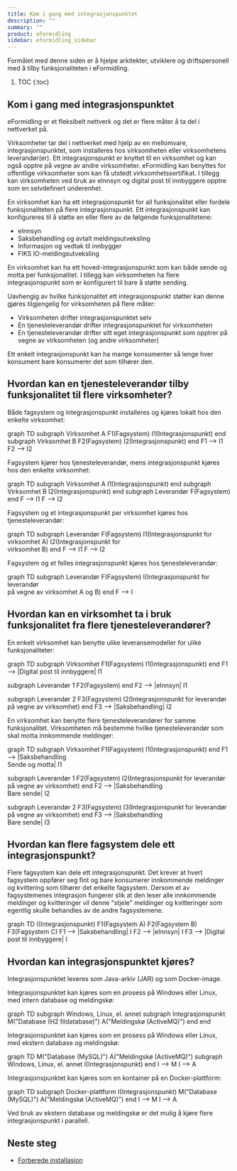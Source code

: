 ```yaml
---
title: Kom i gang med integrasjonspunktet
description: ""
summary: ""
product: eFormidling
sidebar: eformidling_sidebar
---
```


Formålet med denne siden er å hjelpe arkitekter, utviklere og driftspersonell med å tilby funksjonaliteten i eFormidling.

1. TOC
{:toc}

## Kom i gang med integrasjonspunktet

eFormidling er et fleksibelt nettverk og det er flere måter å ta del i nettverket på.

Virksomheter tar del i nettverket med hjelp av en mellomvare, integrasjonspunktet, som installeres hos virksomheten
eller virksomhetens leverandør(er). Ett integrasjonspunkt er knyttet til en virksomhet og kan også opptre på vegne av
andre virksomheter. eFormidling kan benyttes for offentlige virksomheter som kan få utstedt virksomhetssertifikat. I
tillegg kan virksomheten ved bruk av eInnsyn og digital post til innbyggere opptre som en selvdefinert underenhet.

En virksomhet kan ha ett integrasjonspunkt for all funksjonalitet eller fordele funksjonaliteten på flere
integrasjonspunkt. Ett integrasjonspunkt kan konfigureres til å støtte en eller flere av de følgende funksjonalitetene:

- eInnsyn
- Saksbehandling og avtalt meldingsutveksling
- Informasjon og vedtak til innbygger
- FIKS IO-meldingsutveksling

En virksomhet kan ha ett hoved-integrasjonspunkt som kan både sende og motta per funksjonalitet. I tillegg kan
virksomheten ha flere integrasjonspunkt som er konfigurert til bare å støtte sending.

Uavhengig av hvilke funksjonalitet ett integrasjonspunkt støtter kan denne gjøres tilgjengelig for virksomheten på flere
måter:

- Virksomheten drifter integrasjonspunktet selv
- En tjenesteleverandør drifter integrasjonspunktet for virksomheten
- En tjenesteleverandør drifter sitt eget integrasjonspunkt som opptrer på vegne av virksomheten (og andre virksomheter)

Ett enkelt integrasjonspunkt kan ha mange konsumenter så lenge hver konsument bare konsumerer det som tilhører den.

## Hvordan kan en tjenesteleverandør tilby funksjonalitet til flere virksomheter?

Både fagsystem og integrasjonspunkt installeres og kjøres lokalt hos den enkelte virksomhet:

<div class="mermaid">
graph TD
subgraph Virksomhet A
  F1(Fagsystem)
  I1(Integrasjonspunkt)
end
subgraph Virksomhet B
  F2(Fagsystem)
  I2(Integrasjonspunkt)
end
F1 --> I1
F2 --> I2
</div>

Fagsystem kjører hos tjenesteleverandør, mens integrasjonspunkt kjøres hos den enkelte virksomhet:

<div class="mermaid">
graph TD
subgraph Virksomhet A
  I1(Integrasjonspunkt)
end
subgraph Virksomhet B
  I2(Integrasjonspunkt)
end
subgraph Leverandør
  F(Fagsystem)
end
F --> I1
F --> I2
</div>

Fagsystem og et integrasjonspunkt per virksomhet kjøres hos tjenesteleverandør:

<div class="mermaid">
graph TD
subgraph Leverandør
  F(Fagsystem)
  I1(Integrasjonspunkt for<br>virksomhet A)
  I2(Integrasjonspunkt for<br>virksomhet B)
end
F --> I1
F --> I2
</div>

Fagsystem og et felles integrasjonspunkt kjøres hos tjenesteleverandør:

<div class="mermaid">
graph TD
subgraph Leverandør
  F(Fagsystem)
  I(Integrasjonspunkt for leverandør<br>på vegne av virksomhet A og B)
end
F --> I
</div>

## Hvordan kan en virksomhet ta i bruk funksjonalitet fra flere tjenesteleverandører?

En enkelt virksomhet kan benytte ulike leveransemodeller for ulike funksjonaliteter:

<div class="mermaid">
graph TD
subgraph Virksomhet
  F1(Fagsystem)
  I1(Integrasjonspunkt)
end
F1 --> |Digital post til innbyggere| I1

subgraph Leverandør 1
F2(Fagsystem)
end
F2 --> |eInnsyn| I1

subgraph Leverandør 2
F3(Fagsystem)
I2(Integrasjonspunkt for leverandør<br>på vegne av virksomhet)
end
F3 --> |Saksbehandling| I2

</div>

En virksomhet kan benytte flere tjenesteleverandører for samme funksjonalitet. Virksomheten må bestemme hvilke
tjenesteleverandør som skal motta innkommende meldinger:

<div class="mermaid">
graph TD
subgraph Virksomhet
  F1(Fagsystem)
  I1(Integrasjonspunkt)
end
F1 --> |Saksbehandling<br>Sende og motta| I1

subgraph Leverandør 1
F2(Fagsystem)
I2(Integrasjonspunkt for leverandør<br>på vegne av virksomhet)
end
F2 --> |Saksbehandling<br>Bare sende| I2

subgraph Leverandør 2
F3(Fagsystem)
I3(Integrasjonspunkt for leverandør<br>på vegne av virksomhet)
end
F3 --> |Saksbehandling<br>Bare sende| I3

</div>

## Hvordan kan flere fagsystem dele ett integrasjonspunkt?

Flere fagsystem kan dele ett integrasjonspunkt. Det krever at hvert fagsystem oppfører seg fint og bare konsumerer
innkommende meldinger og kvittering som tilhører det enkelte fagsystem. Dersom et av fagsystemenes integrasjon fungerer
slik at den leser alle innkommende meldinger og kvitteringer vil denne "stjele" meldinger og kvitteringer som egentlig
skulle behandles av de andre fagsystemene.

<div class="mermaid">
graph TD
I(Integrasjonspunkt)
F1(Fagsystem A)
F2(Fagsystem B)
F3(Fagsystem C)
F1 --> |Saksbehandling| I
F2 --> |eInnsyn| I
F3 --> |Digital post til innbyggere| I
</div>

## Hvordan kan integrasjonspunktet kjøres?

Integrasjonspunktet leveres som Java-arkiv (JAR) og som Docker-image.

Integrasjonspunktet kan kjøres som en prosess på Windows eller Linux, med intern database og meldingskø:

<div class="mermaid">
graph TD
subgraph Windows, Linux, el. annet
  subgraph Integrasjonspunkt
    M("Database (H2 fildatabase)")
    A("Meldingskø (ActiveMQ)")
  end
end
</div>

Integrasjonspunktet kan kjøres som en prosess på Windows eller Linux, med ekstern database og meldingskø:

<div class="mermaid">
graph TD
M("Database (MySQL)")
A("Meldingskø (ActiveMQ)")
subgraph Windows, Linux, el. annet
  I(Integrasjonspunkt)
end
I --> M
I --> A
</div>

Integrasjonspunktet kan kjøres som en kontainer på en Docker-plattform:

<div class="mermaid">
graph TD
subgraph Docker-plattform
  I(Integrasjonspunkt)
  M("Database (MySQL)")
  A("Meldingskø (ActiveMQ)")
end
I --> M
I --> A
</div>

Ved bruk av ekstern database og meldingskø er det mulig å kjøre flere integrasjonspunkt i parallell.

## Neste steg

- [Forberede installasjon](forberede_installasjon)
